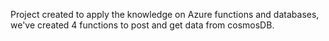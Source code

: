 Project created to apply the knowledge on Azure functions and databases, we've created 4 functions to post and get data from cosmosDB.

